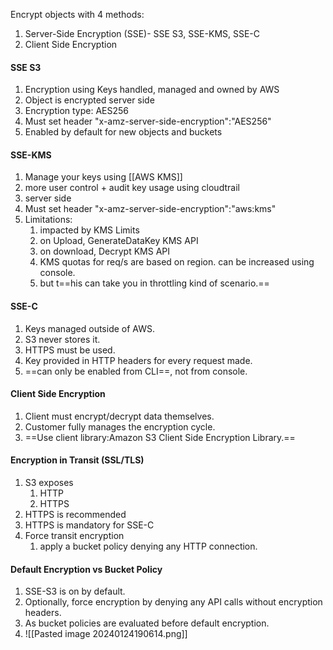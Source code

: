 Encrypt objects with 4 methods:

1. Server-Side Encryption (SSE)- SSE S3, SSE-KMS, SSE-C
2. Client Side Encryption 

#### SSE S3 
1. Encryption using Keys handled, managed and owned by AWS 
2. Object is encrypted server side 
3. Encryption type: AES256
4. Must set header "x-amz-server-side-encryption":"AES256"
5. Enabled by default for new objects and buckets

#### SSE-KMS
1. Manage your keys using [[AWS KMS]] 
2. more user control + audit key usage using cloudtrail
3. server side
4. Must set header "x-amz-server-side-encryption":"aws:kms"
5. Limitations:
	1. impacted by KMS Limits 
	2. on Upload, GenerateDataKey KMS API 
	3. on download, Decrypt KMS API
	4. KMS quotas for req/s are based on region. can be increased using console. 
	5. but t==his can take you in throttling kind of scenario.==

#### SSE-C
1. Keys managed outside of AWS. 
2. S3 never stores it. 
3. HTTPS must be used. 
4. Key provided in HTTP headers for every request made. 
5. ==can only be enabled from CLI==, not from console.

#### Client Side Encryption
1. Client must encrypt/decrypt  data themselves.
2. Customer fully manages the encryption cycle.
3. ==Use client library:Amazon S3 Client Side Encryption Library.==

#### Encryption in Transit (SSL/TLS)
1. S3 exposes 
	1. HTTP
	2. HTTPS
2. HTTPS is recommended
3. HTTPS is mandatory for SSE-C
4. Force transit encryption 
	1.  apply a bucket policy denying any HTTP connection.

#### Default Encryption vs Bucket Policy
1. SSE-S3 is on by default.
2. Optionally, force encryption by denying any API calls without encryption headers. 
3. As bucket policies are evaluated before default encryption.
4. ![[Pasted image 20240124190614.png]]